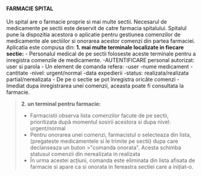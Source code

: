 #### FARMACIE SPITAL

Un spital are o farmacie proprie si mai multe sectii. Necesarul de medicamente pe sectii este deservit de  catre  farmacia  spitalului.  Spitalul  pune  la  dispozitia  acestora  o  aplicatie  pentru  gestiunea comenzilor de medicamente ale sectiilor si onorarea acestor comenzi din partea farmaciei. Aplicatia este compusa din: 
  **1. mai  multe  terminale  localizate  in  fiecare  sectie:** 
      - Personalul medical de pe sectii foloseste aceste terminale pentru a inregistra comenzile de medicamente.
      -AUTENTIFICARE personal autorizat: user si parola
      - Un element de comanda  refera:
                   -user
                   -nume medicament
                   -cantitate
                   -nivel: urgent/normal
                   -data expedierii
                   -status: realizata/realizata partial/nerealizata
       - De pe o sectie se pot înregistra oricâte comenzi
       - Imediat dupa inregistrarea unei comenzii, aceasta poate fi consultata la farmacie. 
>                 
>  **2. un  terminal  pentru  farmacie:**
>    -  Farmacistii  observa  lista  comenzilor  facute  de  pe  sectii, prioritizata după momentul sosirii acestora si dupa nivel: urgent/normal
>    -  Pentru onorarea unei comenzi, farmacistul o selecteaza din lista, (pregateste medicamentele si le trimite pe sectii) dupa care declanseaza un buton >"comanda onorata". Acesta schimba statusul comenzii din nerealizata in realizata
>    -  În urma acestei acțiuni, comanda este eliminata din lista afisata de farmacie si apare ca si onorata in fereastra sectiei care a inițiat-o. 


